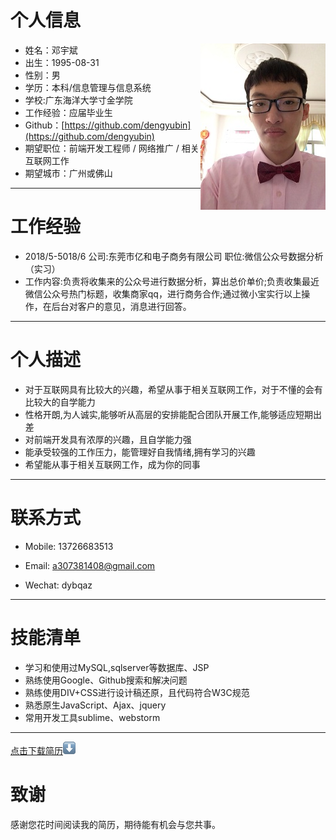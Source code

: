 
# 个人信息
 - 姓名：邓宇斌     <img src='src/images/me1.jpg' align='right' style=' width:200px;height:200 px'/>
 - 出生：1995-08-31
 - 性别：男
 - 学历：本科/信息管理与信息系统
 - 学校:广东海洋大学寸金学院
 - 工作经验：应届毕业生
 - Github：[https://github.com/dengyubin](https://github.com/dengyubin)
 - 期望职位：前端开发工程师 /  网络推广 / 相关互联网工作
 - 期望城市：广州或佛山

---
# 工作经验
- 2018/5-5018/6     公司:东莞市亿和电子商务有限公司   职位:微信公众号数据分析（实习）        
- 工作内容:负责将收集来的公众号进行数据分析，算出总价单价;负责收集最近微信公众号热门标题，收集商家qq，进行商务合作;通过微小宝实行以上操作，在后台对客户的意见，消息进行回答。

---
# 个人描述

- 对于互联网具有比较大的兴趣，希望从事于相关互联网工作，对于不懂的会有比较大的自学能力
- 性格开朗,为人诚实,能够听从高层的安排能配合团队开展工作,能够适应短期出差
- 对前端开发具有浓厚的兴趣，且自学能力强
- 能承受较强的工作压力，能管理好自我情绪,拥有学习的兴趣
- 希望能从事于相关互联网工作，成为你的同事

---
# 联系方式

- Mobile: 13726683513

- Email: a307381408@gmail.com

- Wechat: dybqaz

---
# 技能清单

- 学习和使用过MySQL,sqlserver等数据库、JSP
- 熟练使用Google、Github搜索和解决问题
- 熟练使用DIV+CSS进行设计稿还原，且代码符合W3C规范
- 熟悉原生JavaScript、Ajax、jquery
- 常用开发工具sublime、webstorm

---
[点击下载简历](src/images/me.pdf)![download](src/images/down.png "下载简历")

# 致谢
感谢您花时间阅读我的简历，期待能有机会与您共事。
